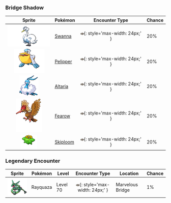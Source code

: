 

### Bridge Shadow

| Sprite | Pokémon | Encounter Type | Chance |
| :---: | --- | :---: | --- |
| ![swanna](../../assets/sprites/swanna/front.gif) | [Swanna](../../pokemon/swanna.md/) | ![Bridge Shadow](../../assets/encounter_types/bridge_shadow.png){: style='max-width: 24px;' } | 20% |
| ![pelipper](../../assets/sprites/pelipper/front.gif) | [Pelipper](../../pokemon/pelipper.md/) | ![Bridge Shadow](../../assets/encounter_types/bridge_shadow.png){: style='max-width: 24px;' } | 20% |
| ![altaria](../../assets/sprites/altaria/front.gif) | [Altaria](../../pokemon/altaria.md/) | ![Bridge Shadow](../../assets/encounter_types/bridge_shadow.png){: style='max-width: 24px;' } | 20% |
| ![fearow](../../assets/sprites/fearow/front.gif) | [Fearow](../../pokemon/fearow.md/) | ![Bridge Shadow](../../assets/encounter_types/bridge_shadow.png){: style='max-width: 24px;' } | 20% |
| ![skiploom](../../assets/sprites/skiploom/front.gif) | [Skiploom](../../pokemon/skiploom.md/) | ![Bridge Shadow](../../assets/encounter_types/bridge_shadow.png){: style='max-width: 24px;' } | 20% |

### Legendary Encounter

| Sprite | Pokémon | Level | Encounter Type | Location | Chance |
| :---: | --- | --- | :---: | --- | --- |
| ![rayquaza](../../assets/sprites/rayquaza/front.gif) | Rayquaza | Level 70 | ![bridge_shadow](../../assets/encounter_types/bridge_shadow.png){: style='max-width: 24px;' } | Marvelous Bridge | 1% |
